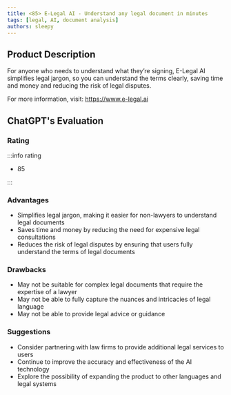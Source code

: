 ```yaml
---
title: <85> E-Legal AI - Understand any legal document in minutes
tags: [legal, AI, document analysis]
authors: sleepy
---
```


## Product Description

For anyone who needs to understand what they’re signing, E-Legal AI  simplifies legal jargon, so you can understand the terms clearly, saving time and money and reducing the risk of legal disputes.

For more information, visit: https://www.e-legal.ai

## ChatGPT's Evaluation

### Rating

:::info rating

- 85

:::

### Advantages

- Simplifies legal jargon, making it easier for non-lawyers to understand legal documents
- Saves time and money by reducing the need for expensive legal consultations
- Reduces the risk of legal disputes by ensuring that users fully understand the terms of legal documents


### Drawbacks

- May not be suitable for complex legal documents that require the expertise of a lawyer
- May not be able to fully capture the nuances and intricacies of legal language
- May not be able to provide legal advice or guidance

### Suggestions

- Consider partnering with law firms to provide additional legal services to users
- Continue to improve the accuracy and effectiveness of the AI technology
- Explore the possibility of expanding the product to other languages and legal systems